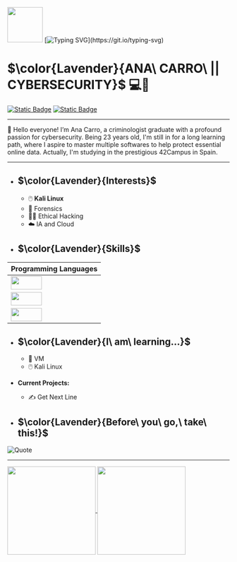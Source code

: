 <img src="https://media.giphy.com/media/v1.Y2lkPTc5MGI3NjExOWdoZ2xwYmdwdW4xeHVoajNra2tjdWEyODV1OXVlbGI1aXE4Z2ZsbiZlcD12MV9pbnRlcm5hbF9naWZfYnlfaWQmY3Q9Zw/4TrKGDZrcugHAt2VBc/giphy.gif" width="80" height="80" />   [![Typing SVG](https://readme-typing-svg.demolab.com?font=Roboto&weight=200&size=60&duration=2000&pause=2000&color=FAB3EA&center=true&vCenter=true&random=false&width=435&lines=Hello+World!)](https://git.io/typing-svg)

# $\color{Lavender}{ANA\ CARRO\ || CYBERSECURITY}$ 💻🔐
[![Static Badge](https://img.shields.io/badge/Linkedin-%2350A7E0?style=flat&logo=linkedin)](https://www.linkedin.com/in/ana-carro-v%C3%A1zquez) [![Static Badge](https://img.shields.io/badge/Gmail-%23fab3ea?style=flat&logo=Gmail&logoColor=%23ffffff)](https://mail.google.com/mail/?view=cm&to=anacarrovaz@gmail.com)
***
👋 Hello everyone! I’m Ana Carro, a criminologist graduate with a profound passion for cybersecurity. Being 23 years old, I'm still in for a long learning path, where I aspire to master multiple softwares to help protect essential online data. Actually, I'm studying in the prestigious 42Campus in Spain. 

***
- ## $\color{Lavender}{Interests}$

  - :computer_mouse: **Kali Linux**
  - :key: Forensics
  - :woman_technologist: Ethical Hacking
  - :cloud: IA and Cloud
- ## $\color{Lavender}{Skills}$
| Programming Languages |
| ------- |
|<img align="center" src="https://img.shields.io/badge/Python-%233776AB?style=flat-square&logo=Python&logoColor=%23FFFFFF" width="70" height="30"/> | 
|<img align="center" src="https://img.shields.io/badge/C-%23fab3ea?style=flat-square&logo=C&logoColor=%23FFFFFF&logoSize=auto" width="70" height="30"> |
|<img align="center" src="https://img.shields.io/badge/Shell-%ccccf?style=flat-square&logo=PowerShell&logoColor=%23FFFFFF&logoSize=auto" width="70" height="30"> | 

- ## $\color{Lavender}{I\ am\ learning...}$
   - 🤖 VM
   - 🖱️ Kali Linux
- 
  **Current Projects:**
  
  - ✍️ Get Next Line
- ## $\color{Lavender}{Before\ you\ go,\ take\ this!}$
![Quote](https://github-readme-quotes-bay.vercel.app/quote?theme=default&animation=grow_out_in&layout=samuel&font=default&fontColor=black&bgColor=plum)

***
 <a href="https://github.com/anuraghazra/github-readme-stats">
  <img height=200 align="center" src="https://github-readme-stats.vercel.app/api?username=Ancava2000&show_icons=true&hide_border=true&title_color=ccccff&bg_color=4c1130&text_color=fab3ea&icon_color=ccccff&border_radius=20.5&rank_icon=github" />
</a>
<a href="https://github.com/anuraghazra/convoychat">
  <img height=200 align="center" src="https://github-readme-stats.vercel.app/api/top-langs?username=Ancava2000&layout=compact&langs_count=8&card_width=320&hide_border=true&title_color=ccccff&bg_color=4c1130&text_color=fab3ea&icon_color=ccccff&border_radius=20.5" />
</a>
